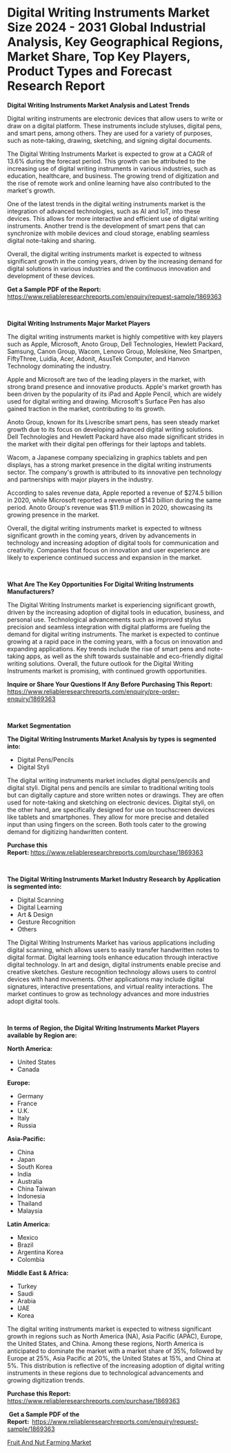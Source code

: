 <p><h1>Digital Writing Instruments Market Size 2024 - 2031 Global Industrial Analysis, Key Geographical Regions, Market Share, Top Key Players, Product Types and Forecast Research Report</h1></p><p><strong>Digital Writing Instruments Market Analysis and Latest Trends</strong></p>
<p><p>Digital writing instruments are electronic devices that allow users to write or draw on a digital platform. These instruments include styluses, digital pens, and smart pens, among others. They are used for a variety of purposes, such as note-taking, drawing, sketching, and signing digital documents.</p><p>The Digital Writing Instruments Market is expected to grow at a CAGR of 13.6% during the forecast period. This growth can be attributed to the increasing use of digital writing instruments in various industries, such as education, healthcare, and business. The growing trend of digitization and the rise of remote work and online learning have also contributed to the market's growth.</p><p>One of the latest trends in the digital writing instruments market is the integration of advanced technologies, such as AI and IoT, into these devices. This allows for more interactive and efficient use of digital writing instruments. Another trend is the development of smart pens that can synchronize with mobile devices and cloud storage, enabling seamless digital note-taking and sharing.</p><p>Overall, the digital writing instruments market is expected to witness significant growth in the coming years, driven by the increasing demand for digital solutions in various industries and the continuous innovation and development of these devices.</p></p>
<p><strong>Get a Sample PDF of the Report:&nbsp;</strong> <a href="https://www.reliableresearchreports.com/enquiry/request-sample/1869363">https://www.reliableresearchreports.com/enquiry/request-sample/1869363</a></p>
<p>&nbsp;</p>
<p><strong>Digital Writing Instruments Major Market Players</strong></p>
<p><p>The digital writing instruments market is highly competitive with key players such as Apple, Microsoft, Anoto Group, Dell Technologies, Hewlett Packard, Samsung, Canon Group, Wacom, Lenovo Group, Moleskine, Neo Smartpen, FiftyThree, Luidia, Acer, Adonit, AsusTek Computer, and Hanvon Technology dominating the industry.</p><p>Apple and Microsoft are two of the leading players in the market, with strong brand presence and innovative products. Apple's market growth has been driven by the popularity of its iPad and Apple Pencil, which are widely used for digital writing and drawing. Microsoft's Surface Pen has also gained traction in the market, contributing to its growth.</p><p>Anoto Group, known for its Livescribe smart pens, has seen steady market growth due to its focus on developing advanced digital writing solutions. Dell Technologies and Hewlett Packard have also made significant strides in the market with their digital pen offerings for their laptops and tablets.</p><p>Wacom, a Japanese company specializing in graphics tablets and pen displays, has a strong market presence in the digital writing instruments sector. The company's growth is attributed to its innovative pen technology and partnerships with major players in the industry.</p><p>According to sales revenue data, Apple reported a revenue of $274.5 billion in 2020, while Microsoft reported a revenue of $143 billion during the same period. Anoto Group's revenue was $11.9 million in 2020, showcasing its growing presence in the market.</p><p>Overall, the digital writing instruments market is expected to witness significant growth in the coming years, driven by advancements in technology and increasing adoption of digital tools for communication and creativity. Companies that focus on innovation and user experience are likely to experience continued success and expansion in the market.</p></p>
<p>&nbsp;</p>
<p><strong>What Are The Key Opportunities For Digital Writing Instruments Manufacturers?</strong></p>
<p><p>The Digital Writing Instruments market is experiencing significant growth, driven by the increasing adoption of digital tools in education, business, and personal use. Technological advancements such as improved stylus precision and seamless integration with digital platforms are fueling the demand for digital writing instruments. The market is expected to continue growing at a rapid pace in the coming years, with a focus on innovation and expanding applications. Key trends include the rise of smart pens and note-taking apps, as well as the shift towards sustainable and eco-friendly digital writing solutions. Overall, the future outlook for the Digital Writing Instruments market is promising, with continued growth opportunities.</p></p>
<p><strong>Inquire or Share Your Questions If Any Before Purchasing This Report:</strong> <a href="https://www.reliableresearchreports.com/enquiry/pre-order-enquiry/1869363">https://www.reliableresearchreports.com/enquiry/pre-order-enquiry/1869363</a></p>
<p>&nbsp;</p>
<p><strong>Market Segmentation</strong></p>
<p><strong>The Digital Writing Instruments Market Analysis by types is segmented into:</strong></p>
<p><ul><li>Digital Pens/Pencils</li><li>Digital Styli</li></ul></p>
<p><p>The digital writing instruments market includes digital pens/pencils and digital styli. Digital pens and pencils are similar to traditional writing tools but can digitally capture and store written notes or drawings. They are often used for note-taking and sketching on electronic devices. Digital styli, on the other hand, are specifically designed for use on touchscreen devices like tablets and smartphones. They allow for more precise and detailed input than using fingers on the screen. Both tools cater to the growing demand for digitizing handwritten content.</p></p>
<p><strong>Purchase this Report:&nbsp;</strong><a href="https://www.reliableresearchreports.com/purchase/1869363">https://www.reliableresearchreports.com/purchase/1869363</a></p>
<p>&nbsp;</p>
<p><strong>The Digital Writing Instruments Market Industry Research by Application is segmented into:</strong></p>
<p><ul><li>Digital Scanning</li><li>Digital Learning</li><li>Art & Design</li><li>Gesture Recognition</li><li>Others</li></ul></p>
<p><p>The Digital Writing Instruments Market has various applications including digital scanning, which allows users to easily transfer handwritten notes to digital format. Digital learning tools enhance education through interactive digital technology. In art and design, digital instruments enable precise and creative sketches. Gesture recognition technology allows users to control devices with hand movements. Other applications may include digital signatures, interactive presentations, and virtual reality interactions. The market continues to grow as technology advances and more industries adopt digital tools.</p></p>
<p>&nbsp;</p>
<p><strong>In terms of Region, the Digital Writing Instruments Market Players available by Region are:</strong></p>
<p>
    <p> <strong> North America: </strong>
        <ul>
            <li>United States</li>
            <li>Canada</li>
        </ul>
        </p> 
    <p> <strong> Europe: </strong>
        <ul>
            <li>Germany</li>
            <li>France</li>
            <li>U.K.</li>
            <li>Italy</li>
            <li>Russia</li>
        </ul>
        </p> 
    <p> <strong> Asia-Pacific: </strong>
        <ul>
            <li>China</li>
            <li>Japan</li>
            <li>South Korea</li>
            <li>India</li>
            <li>Australia</li>
            <li>China Taiwan</li>
            <li>Indonesia</li>
            <li>Thailand</li>
            <li>Malaysia</li>
        </ul>
        </p> 
    <p> <strong> Latin America: </strong>
        <ul>
            <li>Mexico</li>
            <li>Brazil</li>
            <li>Argentina Korea</li>
            <li>Colombia</li>
        </ul>
        </p> 
    <p> <strong> Middle East & Africa: </strong>
        <ul>
            <li>Turkey</li>
            <li>Saudi</li>
            <li>Arabia</li>
            <li>UAE</li>
            <li>Korea</li>
        </ul>
    </p>
    </p>
<p><p>The digital writing instruments market is expected to witness significant growth in regions such as North America (NA), Asia Pacific (APAC), Europe, the United States, and China. Among these regions, North America is anticipated to dominate the market with a market share of 35%, followed by Europe at 25%, Asia Pacific at 20%, the United States at 15%, and China at 5%. This distribution is reflective of the increasing adoption of digital writing instruments in these regions due to technological advancements and growing digitization trends.</p></p>
<p><strong>Purchase this Report: </strong><a href="https://www.reliableresearchreports.com/purchase/1869363">https://www.reliableresearchreports.com/purchase/1869363</a></p>
<p>&nbsp;<strong>Get a Sample PDF of the Report:&nbsp;&nbsp;</strong><a href="https://www.reliableresearchreports.com/enquiry/request-sample/1869363">https://www.reliableresearchreports.com/enquiry/request-sample/1869363</a></p>
<p><strong></strong></p>
<p><p><a href="https://confirmed-shield-e13.notion.site/Fruit-And-Nut-Farming-Market-Size-Growing-and-Forecasted-for-period-from-2024-2031-and-provides-co-7f98e1e1a46f4280b9c0dd851a0bdb4c">Fruit And Nut Farming Market</a></p></p>